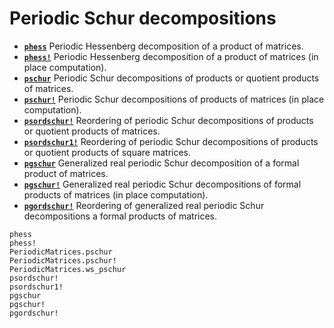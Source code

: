 # Periodic Schur decompositions

* **[`phess`](@ref)**  Periodic Hessenberg decomposition of a product of matrices.
* **[`phess!`](@ref)**  Periodic Hessenberg decomposition of a product of matrices (in place computation).
* **[`pschur`](@ref)**  Periodic Schur decompositions of products or quotient products of matrices. 
* **[`pschur!`](@ref)**  Periodic Schur decompositions of products of matrices (in place computation). 
* **[`psordschur!`](@ref)**  Reordering of periodic Schur decompositions of products or quotient products of matrices.
* **[`psordschur1!`](@ref)**  Reordering of periodic Schur decompositions of products or quotient products of square matrices.
* **[`pgschur`](@ref)**  Generalized real periodic Schur decomposition of a formal product of matrices.
* **[`pgschur!`](@ref)**  Generalized real periodic Schur decompositions of formal products of matrices (in place computation).
* **[`pgordschur!`](@ref)**  Reordering of generalized real periodic Schur decompositions a formal products of matrices.


```@docs
phess
phess!
PeriodicMatrices.pschur
PeriodicMatrices.pschur!
PeriodicMatrices.ws_pschur
psordschur!
psordschur1!
pgschur
pgschur!
pgordschur!
```
